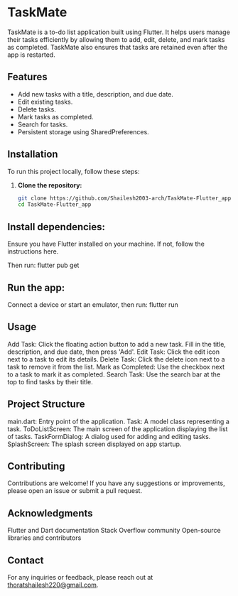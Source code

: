 # TaskMate

TaskMate is a to-do list application built using Flutter. It helps users manage their tasks efficiently by allowing them to add, edit, delete, and mark tasks as completed. TaskMate also ensures that tasks are retained even after the app is restarted.

## Features

- Add new tasks with a title, description, and due date.
- Edit existing tasks.
- Delete tasks.
- Mark tasks as completed.
- Search for tasks.
- Persistent storage using SharedPreferences.

## Installation

To run this project locally, follow these steps:

1. **Clone the repository:**

   ```sh
   git clone https://github.com/Shailesh2003-arch/TaskMate-Flutter_app.git
   cd TaskMate-Flutter_app

## Install dependencies:

Ensure you have Flutter installed on your machine. If not, follow the instructions here.

Then run:
flutter pub get

## Run the app:

Connect a device or start an emulator, then run:
flutter run

## Usage

Add Task: Click the floating action button to add a new task. Fill in the title, description, and due date, then press 'Add'.
Edit Task: Click the edit icon next to a task to edit its details.
Delete Task: Click the delete icon next to a task to remove it from the list.
Mark as Completed: Use the checkbox next to a task to mark it as completed.
Search Task: Use the search bar at the top to find tasks by their title.

## Project Structure

main.dart: Entry point of the application.
Task: A model class representing a task.
ToDoListScreen: The main screen of the application displaying the list of tasks.
TaskFormDialog: A dialog used for adding and editing tasks.
SplashScreen: The splash screen displayed on app startup.

## Contributing
Contributions are welcome! If you have any suggestions or improvements, please open an issue or submit a pull request.

## Acknowledgments
Flutter and Dart documentation
Stack Overflow community
Open-source libraries and contributors

## Contact
For any inquiries or feedback, please reach out at thoratshailesh220@gmail.com.
